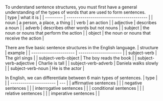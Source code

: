To understand sentence structures, you must first have a general understanding of the types of words that are used to form sentences.  
| type      | what it is                                |
| --------- | ----------------------------------------- |
| noun      | a person, a place, a thing                |
| verb      | an action                                 |
| adjective | describes a noun                          |
| adverb    | describes other words but not nouns       |
| subject   | the noun or nouns that perform the action |
| object    | the noun or nouns that receive the action |

There are five basic sentence structures in the English language.
| structure              | example                |
| ---------------------- | ---------------------- |
| subject-verb           | The girl sings         |
| subject-verb-object    | The boy reads the book |
| subject-verb-adjective | Charlie is tall        |
| subject-verb-adverb    | Daniela walks slowly   |
| subject-verb-noun      | He is the actor        |

In English, we can differentiate between 6 main types of sentences.
| type                    |     |
| ----------------------- | --- |
| affirmative sentences   |     |
| negative sentences      |     |
| interrogative sentences |     |
| conditional sentences   |     |
| relative sentences      |     |
| imperative sentences    |     |
